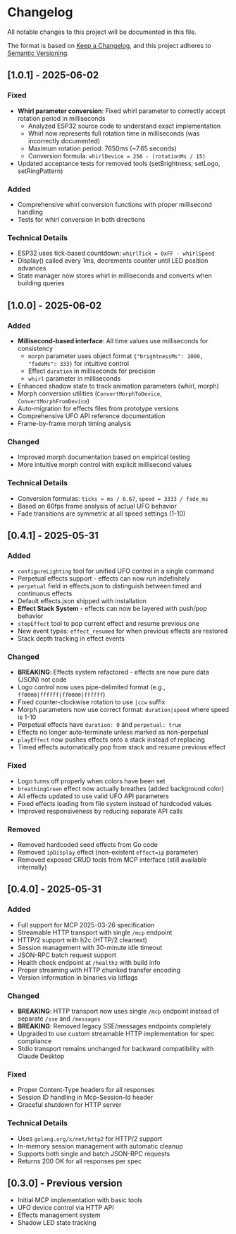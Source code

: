 # Changelog

All notable changes to this project will be documented in this file.

The format is based on [Keep a Changelog](https://keepachangelog.com/en/1.0.0/),
and this project adheres to [Semantic Versioning](https://semver.org/spec/v2.0.0.html).

## [1.0.1] - 2025-06-02

### Fixed
- **Whirl parameter conversion**: Fixed whirl parameter to correctly accept rotation period in milliseconds
  - Analyzed ESP32 source code to understand exact implementation
  - Whirl now represents full rotation time in milliseconds (was incorrectly documented)
  - Maximum rotation period: 7650ms (~7.65 seconds)
  - Conversion formula: `whirlDevice = 256 - (rotationMs / 15)`
- Updated acceptance tests for removed tools (setBrightness, setLogo, setRingPattern)

### Added
- Comprehensive whirl conversion functions with proper millisecond handling
- Tests for whirl conversion in both directions

### Technical Details
- ESP32 uses tick-based countdown: `whirlTick = 0xFF - whirlSpeed`
- Display() called every 1ms, decrements counter until LED position advances
- State manager now stores whirl in milliseconds and converts when building queries

## [1.0.0] - 2025-06-02

### Added
- **Millisecond-based interface**: All time values use milliseconds for consistency
  - `morph` parameter uses object format `{"brightnessMs": 1000, "fadeMs": 333}` for intuitive control
  - Effect `duration` in milliseconds for precision
  - `whirl` parameter in milliseconds
- Enhanced shadow state to track animation parameters (whirl, morph)
- Morph conversion utilities (`ConvertMorphToDevice`, `ConvertMorphFromDevice`)
- Auto-migration for effects files from prototype versions
- Comprehensive UFO API reference documentation
- Frame-by-frame morph timing analysis

### Changed
- Improved morph documentation based on empirical testing
- More intuitive morph control with explicit millisecond values

### Technical Details
- Conversion formulas: `ticks = ms / 6.67`, `speed = 3333 / fade_ms`
- Based on 60fps frame analysis of actual UFO behavior
- Fade transitions are symmetric at all speed settings (1-10)

## [0.4.1] - 2025-05-31

### Added
- `configureLighting` tool for unified UFO control in a single command
- Perpetual effects support - effects can now run indefinitely
- `perpetual` field in effects.json to distinguish between timed and continuous effects
- Default effects.json shipped with installation
- **Effect Stack System** - effects can now be layered with push/pop behavior
- `stopEffect` tool to pop current effect and resume previous one
- New event types: `effect_resumed` for when previous effects are restored
- Stack depth tracking in effect events

### Changed
- **BREAKING**: Effects system refactored - effects are now pure data (JSON) not code
- Logo control now uses pipe-delimited format (e.g., `ff0000|ffffff|ff0000|ffffff`)
- Fixed counter-clockwise rotation to use `|ccw` suffix
- Morph parameters now use correct format: `duration|speed` where speed is 1-10
- Perpetual effects have `duration: 0` and `perpetual: true`
- Effects no longer auto-terminate unless marked as non-perpetual
- `playEffect` now pushes effects onto a stack instead of replacing
- Timed effects automatically pop from stack and resume previous effect

### Fixed
- Logo turns off properly when colors have been set
- `breathingGreen` effect now actually breathes (added background color)
- All effects updated to use valid UFO API parameters
- Fixed effects loading from file system instead of hardcoded values
- Improved responsiveness by reducing separate API calls

### Removed
- Removed hardcoded seed effects from Go code
- Removed `ipDisplay` effect (non-existent `effect=ip` parameter)
- Removed exposed CRUD tools from MCP interface (still available internally)

## [0.4.0] - 2025-05-31

### Added
- Full support for MCP 2025-03-26 specification
- Streamable HTTP transport with single `/mcp` endpoint
- HTTP/2 support with h2c (HTTP/2 cleartext)
- Session management with 30-minute idle timeout
- JSON-RPC batch request support
- Health check endpoint at `/healthz` with build info
- Proper streaming with HTTP chunked transfer encoding
- Version information in binaries via ldflags

### Changed
- **BREAKING**: HTTP transport now uses single `/mcp` endpoint instead of separate `/sse` and `/messages`
- **BREAKING**: Removed legacy SSE/messages endpoints completely
- Upgraded to use custom streamable HTTP implementation for spec compliance
- Stdio transport remains unchanged for backward compatibility with Claude Desktop

### Fixed
- Proper Content-Type headers for all responses
- Session ID handling in Mcp-Session-Id header
- Graceful shutdown for HTTP server

### Technical Details
- Uses `golang.org/x/net/http2` for HTTP/2 support
- In-memory session management with automatic cleanup
- Supports both single and batch JSON-RPC requests
- Returns 200 OK for all responses per spec

## [0.3.0] - Previous version
- Initial MCP implementation with basic tools
- UFO device control via HTTP API
- Effects management system
- Shadow LED state tracking